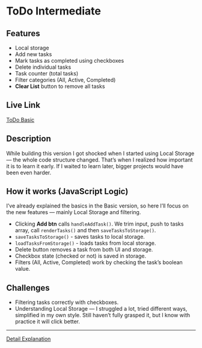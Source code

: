 # ToDo Intermediate

## Features

-   Local storage
-   Add new tasks
-   Mark tasks as completed using checkboxes
-   Delete individual tasks
-   Task counter (total tasks)
-   Filter categories (All, Active, Completed)
-   **Clear List** button to remove all tasks

## Live Link

[ToDo Basic]()

## Description

While building this version I got shocked when I started using Local Storage — the whole code structure changed. That’s when I realized how important it is to learn it early. If I waited to learn later, bigger projects would have been even harder.

## How it works (JavaScript Logic)

I’ve already explained the basics in the Basic version, so here I’ll focus on the new features — mainly Local Storage and filtering.

-   Clicking **Add btn** calls `handleAddTask()`. We trim input, push to tasks array, call `renderTasks()` and then `saveTasksToStorage()`.
-   `saveTasksToStorage()` - saves tasks to local storage.
-   `loadTasksFromStorage()` - loads tasks from local storage.
-   Delete button removes a task from both UI and storage.
-   Checkbox state (checked or not) is saved in storage.
-   Filters (All, Active, Completed) work by checking the task’s boolean value.

## Challenges

-   Filtering tasks correctly with checkboxes.
-   Understanding Local Storage — I struggled a lot, tried different ways, simplified in my own style. Still haven’t fully grasped it, but I know with practice it will click better.

---

[Detail Explanation](./EXPLAIN.md)
